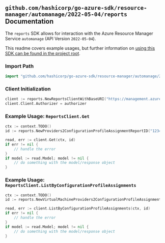 
## `github.com/hashicorp/go-azure-sdk/resource-manager/automanage/2022-05-04/reports` Documentation

The `reports` SDK allows for interaction with the Azure Resource Manager Service `automanage` (API Version `2022-05-04`).

This readme covers example usages, but further information on [using this SDK can be found in the project root](https://github.com/hashicorp/go-azure-sdk/tree/main/docs).

### Import Path

```go
import "github.com/hashicorp/go-azure-sdk/resource-manager/automanage/2022-05-04/reports"
```


### Client Initialization

```go
client := reports.NewReportsClientWithBaseURI("https://management.azure.com")
client.Client.Authorizer = authorizer
```


### Example Usage: `ReportsClient.Get`

```go
ctx := context.TODO()
id := reports.NewProviders2ConfigurationProfileAssignmentReportID("12345678-1234-9876-4563-123456789012", "example-resource-group", "virtualMachineValue", "configurationProfileAssignmentValue", "reportValue")

read, err := client.Get(ctx, id)
if err != nil {
	// handle the error
}
if model := read.Model; model != nil {
	// do something with the model/response object
}
```


### Example Usage: `ReportsClient.ListByConfigurationProfileAssignments`

```go
ctx := context.TODO()
id := reports.NewVirtualMachineProviders2ConfigurationProfileAssignmentID("12345678-1234-9876-4563-123456789012", "example-resource-group", "virtualMachineValue", "configurationProfileAssignmentValue")

read, err := client.ListByConfigurationProfileAssignments(ctx, id)
if err != nil {
	// handle the error
}
if model := read.Model; model != nil {
	// do something with the model/response object
}
```
